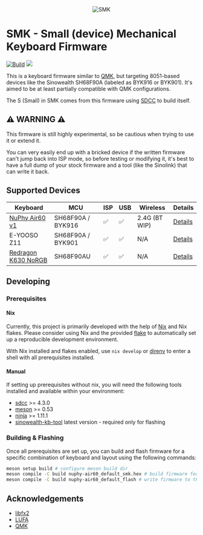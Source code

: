 <div align="center">
  <img src="https://github.com/carlossless/smk/assets/498906/30535a69-47a5-4229-8e08-fe2a840d8355" alt="SMK" />
</div>

# SMK - Small (device) Mechanical Keyboard Firmware

[![Build](https://github.com/carlossless/smk/actions/workflows/build.yml/badge.svg)](https://github.com/carlossless/smk/actions/workflows/build.yml) [![](https://img.shields.io/badge/discord-SMK-blue)](https://discord.gg/SZFBDBuxrK)

This is a keyboard firmware similar to [QMK](https://github.com/qmk/qmk_firmware), but targeting 8051-based devices like the Sinowealth SH68F90A (labeled as BYK916 or BYK901). It's aimed to be at least partially compatible with QMK configurations.

The S (Small) in SMK comes from this firmware using [SDCC](https://sdcc.sourceforge.net/) to build itself.

## ⚠️ WARNING ⚠️

This firmware is still highly experimental, so be cautious when trying to use it or extend it.

You can very easily end up with a bricked device if the written firmware can't jump back into ISP mode, so before testing or modifying it, it's best to have a full dump of your stock firmware and a tool (like the Sinolink) that can write it back.

## Supported Devices

| Keyboard | MCU | ISP | USB | Wireless | Details |
| -------- | --- | --- | --- | -------- | ------- |
| [NuPhy Air60 v1](https://nuphy.com/products/air60) | SH68F90A / BYK916 | ✅ | ✅ | 2.4G (BT WIP) | [Details](docs/keyboards/nuphy-air60.md) |
| E-YOOSO Z11 | SH68F90A / BYK901 | ✅ | ✅ | N/A | [Details](docs/keyboards/nuphy-air60.md) |
| [Redragon K630 NoRGB](https://www.redragonzone.com/products/redragon-k630-gaming-mechanical-keyboard) | SH68F90AU | ✅ | ✅ | N/A | [Details](docs/keyboards/redragon-k630-norgb.md)

## Developing

### Prerequisites

#### Nix

Currently, this project is primarily developed with the help of [Nix](https://nixos.org/) and Nix flakes. Please consider using Nix and the provided [flake](https://github.com/carlossless/smk/blob/master/flake.nix) to automatically set up a reproducible development environment.

With Nix installed and flakes enabled, use `nix develop` or [direnv](https://direnv.net/) to enter a shell with all prerequisites installed.

#### Manual

If setting up prerequisites without nix, you will need the following tools installed and available within your environment:

* [sdcc](https://sdcc.sourceforge.net/) >= 4.3.0
* [meson](https://mesonbuild.com/) >= 0.53
* [ninja](https://ninja-build.org/) >= 1.11.1
* [sinowealth-kb-tool](https://github.com/carlossless/sinowealth-kb-tool) latest version - required only for flashing

### Building & Flashing

Once all prerequisites are set up, you can build and flash firmware for a specific combination of keyboard and layout using the following commands:

```sh
meson setup build # configure meson build dir
meson compile -C build nuphy-air60_default_smk.hex # build firmware for nuphy-air60 with the default layout
meson compile -C build nuphy-air60_default_flash # write firmware to the device via sinowealth-kb-tool
```

## Acknowledgements

* [libfx2](https://github.com/whitequark/libfx2)
* [LUFA](https://github.com/abcminiuser/lufa)
* [QMK](https://github.com/qmk/qmk_firmware)
